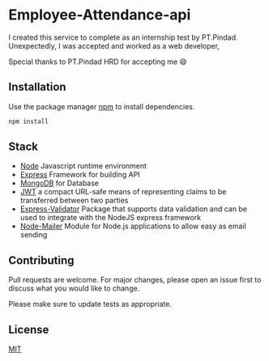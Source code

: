 # Employee-Attendance-api

I created this service to complete as an internship test by PT.Pindad.
Unexpectedly, I was accepted and worked as a web developer, 

Special thanks to PT.Pindad HRD for accepting me 😄

## Installation

Use the package manager [npm](https://www.npmjs.com/) to install dependencies.

```bash
npm install
```

## Stack
- [Node](https://nodejs.org/) Javascript runtime environment
- [Express](https://expressjs.com/) Framework for building API
- [MongoDB](https://www.mongodb.com/) for Database
- [JWT](https://jwt.io/) a compact URL-safe means of representing claims to be transferred between two parties
- [Express-Validator](https://express-validator.github.io/) Package that supports data validation and can be used to integrate with the NodeJS express framework
- [Node-Mailer](https://nodemailer.com/) Module for Node.js applications to allow easy as email sending
## Contributing

Pull requests are welcome. For major changes, please open an issue first
to discuss what you would like to change.

Please make sure to update tests as appropriate.

## License

[MIT](https://choosealicense.com/licenses/mit/)
